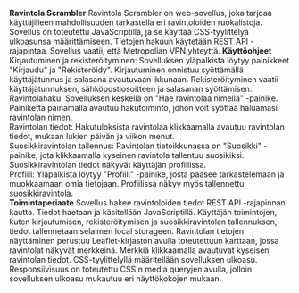 **Ravintola Scrambler**
Ravintola Scrambler on web-sovellus, joka tarjoaa käyttäjilleen mahdollisuuden tarkastella eri ravintoloiden ruokalistoja. Sovellus on toteutettu JavaScriptillä, ja se käyttää CSS-tyylittelyä ulkoasunsa määrittämiseen. Tietojen hakuun käytetään REST API -rajapintaa. Sovellus vaatii, että Metropolian VPN:yhteyttä.
**Käyttöohjeet**
Kirjautuminen ja rekisteröityminen: Sovelluksen yläpalkista löytyy painikkeet "Kirjaudu" ja "Rekisteröidy". Kirjautuminen onnistuu syöttämällä käyttäjätunnus ja salasana avautuvaan ikkunaan. Rekisteröityminen vaatii käyttäjätunnuksen, sähköpostiosoitteen ja salasanan syöttämisen.  
Ravintolahaku: Sovelluksen keskellä on "Hae ravintolaa nimellä" -painike. Painiketta painamalla avautuu hakutoiminto, johon voit syöttää haluamasi ravintolan nimen.  
Ravintolan tiedot: Hakutuloksista ravintolaa klikkaamalla avautuu ravintolan tiedot, mukaan lukien päivän ja viikon menut.  
Suosikkiravintolan tallennus: Ravintolan tietoikkunassa on "Suosikki" -painike, jota klikkaamalla kyseinen ravintola tallentuu suosikiksi. Suosikkiravintolan tiedot näkyvät käyttäjän profiilissa.  
Profiili: Yläpalkista löytyy "Profiili" -painike, josta pääsee tarkastelemaan ja muokkaamaan omia tietojaan. Profiilissa näkyy myös tallennettu suosikkiravintola.  
**Toimintaperiaate**
Sovellus hakee ravintoloiden tiedot REST API -rajapinnan kautta. Tiedot haetaan ja käsitellään JavaScriptillä. Käyttäjän toimintojen, kuten kirjautumisen, rekisteröitymisen ja suosikkiravintolan tallennuksen, tiedot tallennetaan selaimen local storageen.  Ravintolan tietojen näyttäminen perustuu Leaflet-kirjaston avulla toteutettuun karttaan, jossa ravintolat näkyvät merkkeinä. Merkkiä klikkaamalla avautuvat kyseisen ravintolan tiedot.  CSS-tyylittelyllä määritellään sovelluksen ulkoasu. Responsiivisuus on toteutettu CSS:n media queryjen avulla, jolloin sovelluksen ulkoasu mukautuu eri näyttökokojen mukaan.
